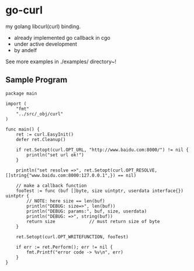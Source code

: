 go-curl
=======

my golang libcurl(curl) binding.

 * already implemented go callback in cgo
 * under active development
 * by andelf

See more examples in ./examples/ directory~!

Sample Program
--------------

    package main

    import (
        "fmt"
        "../src/_obj/curl"
    )

    func main() {
        ret := curl.EasyInit()
        defer ret.Cleanup()

        if ret.Setopt(curl.OPT_URL, "http://www.baidu.com:8000/") != nil {
            println("set url ok!")
        }

        println("set resolve =>", ret.Setopt(curl.OPT_RESOLVE, []string{"www.baidu.com:8000:127.0.0.1",}) == nil)

        // make a callback function
        fooTest := func (buf []byte, size uintptr, userdata interface{}) uintptr {
            // NOTE: here size == len(buf)
            println("DEBUG: size=>", len(buf))
            println("DEBUG: params:", buf, size, userdata)
            println("DEBUG: =>", string(buf))
            return size				// must return size of byte
        }

        ret.Setopt(curl.OPT_WRITEFUNCTION, fooTest)

        if err := ret.Perform(); err != nil {
            fmt.Printf("error code -> %v\n", err)
        }
    }
